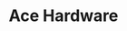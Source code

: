---
title: "Ace Hardware"
url: /milledgeville/ace-hardware-north-columbia-street/
shop: Baumarkt
---